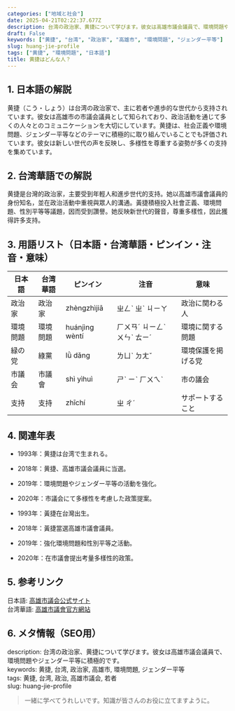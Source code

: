 ```yaml
---
categories: ["地域と社会"]
date: 2025-04-21T02:22:37.677Z
description: 台湾の政治家、黄捷について学びます。彼女は高雄市議会議員で、環境問題やジェンダー平等に積極的です。
draft: False
keywords: ["黄捷", "台湾", "政治家", "高雄市", "環境問題", "ジェンダー平等"]
slug: huang-jie-profile
tags: ["黄捷", "環境問題", "日本語"]
title: 黄捷はどんな人？
---
```




## 1. 日本語の解説  
黄捷（こう・しょう）は台湾の政治家で、主に若者や進歩的な世代から支持されています。彼女は高雄市の市議会議員として知られており、政治活動を通じて多くの人々とのコミュニケーションを大切にしています。黄捷は、社会正義や環境問題、ジェンダー平等などのテーマに積極的に取り組んでいることでも評価されています。彼女は新しい世代の声を反映し、多様性を尊重する姿勢が多くの支持を集めています。

## 2. 台湾華語での解説  
黄捷是台灣的政治家，主要受到年輕人和進步世代的支持。她以高雄市議會議員的身份知名，並在政治活動中重視與眾人的溝通。黃捷積極投入社會正義、環境問題、性別平等等議題，因而受到讚譽。她反映新世代的聲音，尊重多樣性，因此獲得許多支持。

## 3. 用語リスト（日本語・台湾華語・ピンイン・注音・意味）  

| 日本語 | 台湾華語 | ピンイン | 注音 | 意味 |
|---|---|---|---|---|
| 政治家 | 政治家 | zhèngzhìjiā | ㄓㄥˋ ㄓˋ ㄐㄧㄚ | 政治に関わる人 |
| 環境問題 | 環境問題 | huánjìng wèntí | ㄏㄨㄢˊ ㄐㄧㄥˋ ㄨㄣˋ ㄊㄧˊ | 環境に関する問題 |
| 緑の党 | 綠黨 | lǜ dǎng | ㄌㄩˋ ㄉㄤˇ | 環境保護を掲げる党 |
| 市議会 | 市議會 | shì yìhuì | ㄕˋ ㄧˋ ㄏㄨㄟˋ | 市の議会 |
| 支持 | 支持 | zhīchí | ㄓ ㄔˊ | サポートすること |

## 4. 関連年表  

- 1993年：黄捷は台湾で生まれる。  
- 2018年：黄捷、高雄市議会議員に当選。  
- 2019年：環境問題やジェンダー平等の活動を強化。  
- 2020年：市議会にて多様性を考慮した政策提案。  

- 1993年：黃捷在台灣出生。  
- 2018年：黃捷當選高雄市議會議員。  
- 2019年：強化環境問題和性別平等之活動。  
- 2020年：在市議會提出考量多樣性的政策。  

## 5. 参考リンク  

日本語: [高雄市議会公式サイト](https://www.kcc.gov.tw/)  
台湾華語: [高雄市議會官方網站](https://www.kcc.gov.tw/)  

## 6. メタ情報（SEO用）  

description: 台湾の政治家、黄捷について学びます。彼女は高雄市議会議員で、環境問題やジェンダー平等に積極的です。  
keywords: 黄捷, 台湾, 政治家, 高雄市, 環境問題, ジェンダー平等  
tags: 黄捷, 台湾, 政治, 高雄市議会, 若者  
slug: huang-jie-profile  

> 一緒に学べてうれしいです。知識が皆さんのお役に立てますように。